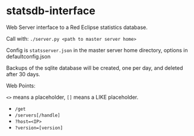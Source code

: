 # statsdb-interface
Web Server interface to a Red Eclipse statistics database.

Call with: `./server.py <path to master server home>`

Config is `statsserver.json` in the master server home directory, options in defaultconfig.json

Backups of the sqlite database will be created, one per day, and deleted after 30 days.

Web Points:

`<>` means a placeholder, `[]` means a LIKE placeholder.

* `/get`
 * `/servers[/handle]`
  * `?host=<IP>`
  * `?version=[version]`
